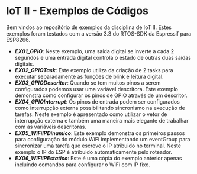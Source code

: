 # IoT II - Exemplos de Códigos

Bem vindos ao repositório de exemplos da disciplina de IoT II. 
Estes exemplos foram testados com a versão 3.3 do RTOS-SDK da Espressif para ESP8266.

- ***EX01_GPIO***: Neste exemplo, uma saída digital se inverte a cada 2 segundos e uma entrada digital controla o estado de outras duas saídas digitais. 
- ***EX02_GPIOTask***: Este exemplo utiliza da criação de 2 tasks para executar separadamente as funções de blink e leitura digital.
- ***EX03_GPIODescritor***: Quando se tem muitos pinos a serem configurados podemos usar uma variável descritora. Este exemplo demonstra como configurar os pinos de GPIO através de um descritor.
- ***EX04_GPIOInterrupt***: Os pinos de entrada podem ser configurados como interrupção externa possibilitando sincronismo na execução de tarefas. Neste exemplo é apresentado como utilizar o vetor de interrupção externa e também uma maneira mais elegante de trabalhar com as variáveis descritoras.
- ***EX05_WiFiIPDinamico***: Este exemplo demonstra os primeiros passos para configuração do módulo WiFi implementando um eventGroup para sincronizar uma tarefa que escreve o IP atribuido no terminal. Neste exemplo o IP do ESP é atribuido automaticamente pelo roteador.
- ***EX06_WiFiIPEstatico***: Este é uma cópia do exemplo anterior apenas incluindo comandos para configurar o WiFi com IP fixo.

